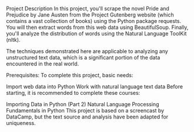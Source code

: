 Project Description In this project, you'll scrape the novel Pride and Prejudice by Jane Austen from the Project Gutenberg website (which contains a vast collection of books) using the Python package requests. You will then extract words from this web data using BeautifulSoup. Finally, you'll analyze the distribution of words using the Natural Language ToolKit (nltk).

The techniques demonstrated here are applicable to analyzing any unstructured text data, which is a significant portion of the data encountered in the real world.

Prerequisites: To complete this project, basic needs:

Import web data into Python Work with natural language text data Before starting, it is recommended to complete these courses:

Importing Data in Python (Part 2) Natural Language Processing Fundamentals in Python This project is based on a screencast by DataCamp, but the text source and analysis have been adapted for uniqueness.
